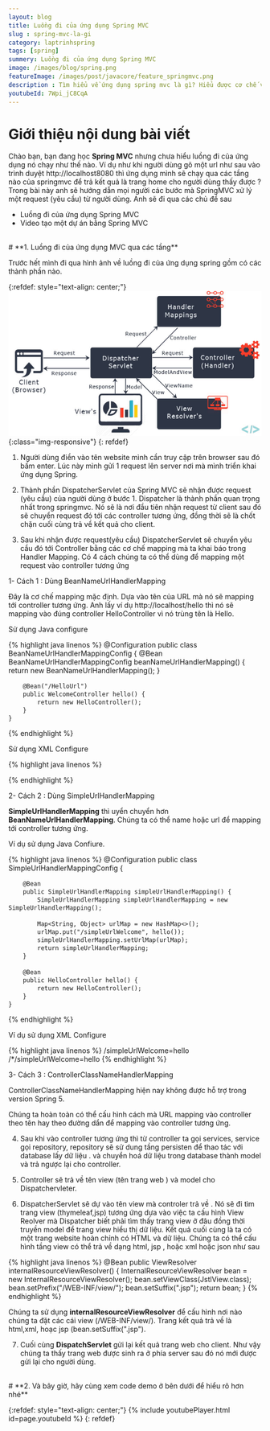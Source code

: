 ```yaml
---
layout: blog
title: Luồng đi của ứng dụng Spring MVC
slug : spring-mvc-la-gi
category: laptrinhspring
tags: [spring]
summery: Luồng đi của ứng dụng Spring MVC
image: /images/blog/spring.png
featureImage: /images/post/javacore/feature_springmvc.png
description : Tìm hiểu về ứng dụng spring mvc là gì? Hiểu được cơ chế và đường đi của một ứng dụng MVC.
youtubeId: 7Wpi_jC8CqA
---
```


# **Giới thiệu nội dung bài viết**

Chào bạn, bạn đang học <b>Spring MVC</b> nhưng chưa hiểu luồng đi của ứng dụng nó chạy  như thế nào. Ví dụ như khi người dùng gõ một url như sau vào trình duyệt
http://localhost8080 thì ứng dụng mình sẽ chạy qua các tầng nào của springmvc  để trả kết quả là trang home cho người dùng thấy được ?
Trong bài này anh sẽ hướng dẫn mọi người các bước mà SpringMVC xử lý một request (yêu cầu) từ người dùng. Anh sẽ đi qua các chủ đề sau

- Luồng đi của ứng dụng Spring MVC
- Video tạo một dự án bằng Spring MVC

<br>
# **1. Luồng đi của ứng dụng MVC qua các tầng**

Trước hết mình đi qua hình ảnh về luồng đi của ứng dụng spring gồm có các thành phần nào.

{:refdef: style="text-align: center;"}
![Luồn đi của ứng dụng MVC  ](/images/post/spring/springmvcflow.jpg){:class="img-responsive"}
{: refdef}

1. Người dùng điền vào tên website mình cần truy cập trên browser sau đó bấm enter. Lúc này mình gửi 1 request lên server nơi mà mình triển khai ứng dụng Spring.

2. Thành phần DispatcherServlet của  Spring MVC sẽ nhận được request (yêu cầu) của người dùng ở bước 1. Dispatcher là thành phần quan trọng nhất trong springmvc. Nó sẽ là nơi đầu tiên nhận request từ client sau đó sẽ chuyển request đó tới các controller tương ứng, đồng thời sẽ là chốt chặn cuối cùng trả về kết quả cho client.

3. Sau khi nhận được request(yêu cầu) DispatcherServlet sẽ chuyển yêu cầu đó tới Controller bằng các cơ chế mapping mà ta khai báo trong Handler Mapping. Có 4 cách chúng ta có thể dùng để mapping một request vào controller tương ứng

1- Cách 1 : Dùng BeanNameUrlHandlerMapping

Đây là cơ chế mapping mặc định. Dựa vào tên của URL mà nó sẽ mapping tới controller tương ứng. Anh lấy ví dụ http://localhost/hello thì nó sẽ mapping vào đúng controller HelloController vì nó trùng tên là Hello.

Sử dụng Java configure

{% highlight java linenos %}
@Configuration
	public class BeanNameUrlHandlerMappingConfig {
	    @Bean
	    BeanNameUrlHandlerMappingConfig beanNameUrlHandlerMapping() {
	        return new BeanNameUrlHandlerMapping();
	    }
	 
	    @Bean("/HelloUrl")
	    public WelcomeController hello() {
	        return new HelloController();
	    }
	}

{% endhighlight %}

Sử dụng XML Configure

{% highlight java linenos %}

<bean class="org.springframework.web.servlet.handler.BeanNameUrlHandlerMapping" />
	<bean name="/hello" class="com.levuguyen.HelloController" />

{% endhighlight %}

2- Cách 2 : Dùng SimpleUrlHandlerMapping

<b>SimpleUrlHandlerMapping</b> thì uyển chuyển hơn <b>BeanNameUrlHandlerMapping</b>. Chúng ta có thể name hoặc url để mapping tới controller tương ứng.

Ví dụ sử dụng Java Confiure.

{% highlight java linenos %}
@Configuration
	public class SimpleUrlHandlerMappingConfig {
	 
	    @Bean
	    public SimpleUrlHandlerMapping simpleUrlHandlerMapping() {
	        SimpleUrlHandlerMapping simpleUrlHandlerMapping = new SimpleUrlHandlerMapping();
	        
	        Map<String, Object> urlMap = new HashMap<>();
	        urlMap.put("/simpleUrlWelcome", hello());
	        simpleUrlHandlerMapping.setUrlMap(urlMap);  
	        return simpleUrlHandlerMapping;
	    }
	 
	    @Bean
	    public HelloController hello() {
	        return new HelloController();
	    }
	}
{% endhighlight %}

Ví dụ sử dụng XML Configure

{% highlight java linenos %}
<bean class="org.springframework.web.servlet.handler.SimpleUrlHandlerMapping">
	    <property name="mappings">
	        <value>
	            /simpleUrlWelcome=hello
	            /*/simpleUrlWelcome=hello
	        </value>
	    </property>
	</bean>
	<bean id="hello" class="com.levunguyen.HelloController" />
{% endhighlight %}


3- Cách 3 : ControllerClassNameHandlerMapping

ControllerClassNameHandlerMapping hiện nay không được hỗ trợ trong version Spring 5.

Chúng ta hoàn toàn có thể cấu hình cách mà URL mapping vào controller theo tên hay theo đường dẩn để mapping vào controller tương ứng.


4. Sau khi vào controller tương ứng thì từ controller ta gọi services, service gọi repository, repository sẽ sử dung tầng persisten để thao tác với database lấy dữ liệu .
và chuyển hoá dữ liệu trong database thành model và trả ngược lại cho controller.

5. Controller sẽ trả về tên view (tên trang web  ) và model cho Dispatchervleter.

6. DispatcherServlet sẽ dự vào tên view mà controler trả về . Nó sẽ đi tìm trang view (thymeleaf,jsp) tương ứng dựa vào việc ta cấu hình View Reolver mà Dispatcher biết phải tìm thấy trang view ở đâu đồng thời truyền model để trang view hiểu thị dữ liệu. Kết quả cuối cùng là ta có một trang website hoàn chỉnh có HTML và dữ liệu. Chúng ta có thể cấu hình tầng view có thể trả về dạng html, jsp , hoặc xml hoặc json như sau

{% highlight java linenos %}
@Bean
	public ViewResolver internalResourceViewResolver() {
	    InternalResourceViewResolver bean = new InternalResourceViewResolver();
	    bean.setViewClass(JstlView.class);
	    bean.setPrefix("/WEB-INF/view/");
	    bean.setSuffix(".jsp");
	    return bean;
	}
{% endhighlight %}

Chúng ta sử dụng <b>internalResourceViewResolver</b> để cấu hình nơi nào chúng ta đặt các cái view (/WEB-INF/view/). Trang kết quả trả về là html,xml, hoạc jsp (bean.setSuffix(".jsp").

7. Cuối cùng <b>DispatchServlet</b> gửi lại kết quả trang web cho client. Như vậy chúng ta thấy trang web được sinh ra ở phía server sau đó nó mới được gửi lại cho người dùng.

<br>
# **2. Và bây giờ, hãy cùng xem code demo ở bên dưới để hiểu rõ hơn nhé**

{:refdef: style="text-align: center;"}
{% include youtubePlayer.html id=page.youtubeId %}
{: refdef}
